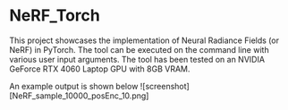 # NeRF_Torch
This project showcases the implementation of Neural Radiance Fields (or NeRF) in PyTorch. The tool can be executed on the command line with various user input arguments. The tool has been tested on an NVIDIA GeForce RTX 4060 Laptop GPU with 8GB VRAM.

An example output is shown below
![screenshot][NeRF_sample_10000_posEnc_10.png]
